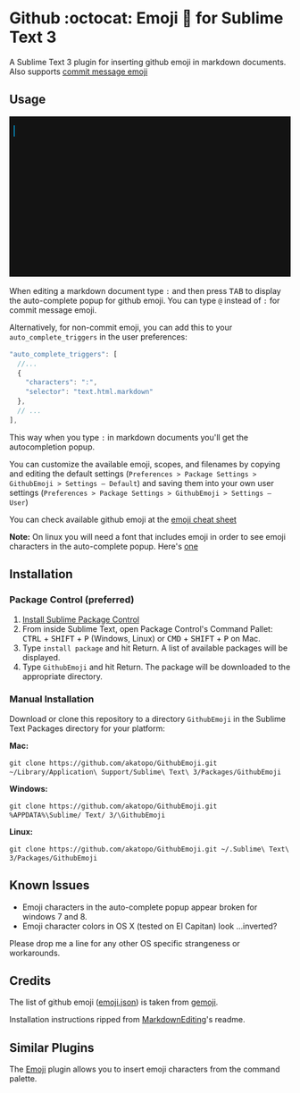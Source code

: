 # Github :octocat: Emoji :panda_face: for Sublime Text 3

A Sublime Text 3 plugin for inserting github emoji in markdown documents. Also supports [commit message emoji](https://github.com/dannyfritz/commit-message-emoji)

## Usage

<img src="screenshots/emoji-completions.gif" alt="emoji completion" width="523">

When editing a markdown document type `:` and then press <kbd>TAB</kbd> to display the auto-complete popup for github emoji. You can type `@` instead of `:` for commit message emoji.

Alternatively, for non-commit emoji, you can add this to your `auto_complete_triggers` in the user preferences:

```js
"auto_complete_triggers": [
  //...
  {
    "characters": ":",
    "selector": "text.html.markdown"
  },
  // ...
],
```

This way when you type `:` in markdown documents you'll get the autocompletion popup.

You can customize the available emoji, scopes, and filenames by copying and editing the default settings (`Preferences > Package Settings > GithubEmoji > Settings – Default`) and saving them into your own user settings (`Preferences > Package Settings > GithubEmoji > Settings – User`)

You can check available github emoji at the [emoji cheat sheet](http://www.emoji-cheat-sheet.com/)

**Note:** On linux you will need a font that includes emoji in order to see emoji characters in the auto-complete popup. Here's [one](https://github.com/MorbZ/OpenSansEmoji)

## Installation

### Package Control (preferred)

1. [Install Sublime Package Control](http://wbond.net/sublime_packages/package_control/installation)
2. From inside Sublime Text, open Package Control's Command Pallet: <kbd>CTRL</kbd> + <kbd>SHIFT</kbd> + <kbd>P</kbd> (Windows, Linux) or <kbd>CMD</kbd> + <kbd>SHIFT</kbd> + <kbd>P</kbd> on Mac.
3. Type `install package` and hit Return. A list of available packages will be displayed.
4. Type `GithubEmoji` and hit Return. The package will be downloaded to the appropriate directory.

### Manual Installation

Download or clone this repository to a directory `GithubEmoji` in the Sublime Text Packages directory for your platform:

**Mac:**

```shell
git clone https://github.com/akatopo/GithubEmoji.git ~/Library/Application\ Support/Sublime\ Text\ 3/Packages/GithubEmoji
```

**Windows:**

```shell
git clone https://github.com/akatopo/GithubEmoji.git %APPDATA%\Sublime/ Text/ 3/\GithubEmoji
```

**Linux:**

```shell
git clone https://github.com/akatopo/GithubEmoji.git ~/.Sublime\ Text\ 3/Packages/GithubEmoji
```

## Known Issues

* Emoji characters in the auto-complete popup appear broken for windows 7 and 8.
* Emoji character colors in OS X (tested on El Capitan) look ...inverted?

Please drop me a line for any other OS specific strangeness or workarounds.

## Credits

The list of github emoji ([emoji.json](https://github.com/github/gemoji/blob/3f6057146c9a12e154c7bf00be4b125a76f413e0/db/emoji.json)) is taken from [gemoji](https://github.com/github/gemoji).

Installation instructions ripped from [MarkdownEditing](https://github.com/SublimeText-Markdown/MarkdownEditing)'s readme.

## Similar Plugins

The [Emoji](https://github.com/ethanal/SublimeEmoji/) plugin allows you to insert emoji characters from the command palette.
